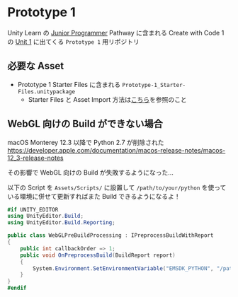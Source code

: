 # Prototype 1

Unity Learn の [Junior Programmer](https://learn.unity.com/pathway/junior-programmer) Pathway に含まれる Create with Code 1 の [Unit 1](https://learn.unity.com/project/unit-1-driving-simulation) に出てくる `Prototype 1` 用リポジトリ

## 必要な Asset

- Prototype 1 Starter Files に含まれる `Prototype-1_Starter-Files.unitypackage`
  - Starter Files と Asset Import 方法は[こちら](https://learn.unity.com/tutorial/set-up-your-first-project-in-unity#5cca0230edbc2a635ca5d6d2)を参照のこと

## WebGL 向けの Build ができない場合

macOS Monterey 12.3 以降で Python 2.7 が削除された
https://developer.apple.com/documentation/macos-release-notes/macos-12_3-release-notes

その影響で WebGL 向けの Build が失敗するようになった...

以下の Script を `Assets/Scripts/` に設置して `/path/to/your/python` を使っている環境に併せて更新すればまた Build できるようになるよ！

```csharp
#if UNITY_EDITOR
using UnityEditor.Build;
using UnityEditor.Build.Reporting;

public class WebGLPreBuildProcessing : IPreprocessBuildWithReport
{
    public int callbackOrder => 1;
    public void OnPreprocessBuild(BuildReport report)
    {
        System.Environment.SetEnvironmentVariable("EMSDK_PYTHON", "/path/to/your/python");
    }
}
#endif
```
